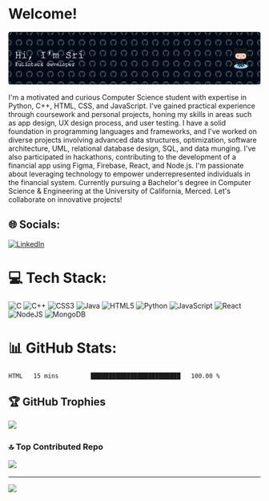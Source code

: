 # Welcome!
![Header](https://github.com/srikarannimmagadda9/srikarannimmagadda9/blob/main/github-header-image.png)

I'm a motivated and curious Computer Science student with expertise in Python, C++, HTML, CSS, and JavaScript. I've gained practical experience through coursework and personal projects, honing my skills in areas such as app design, UX design process, and user testing. I have a solid foundation in programming languages and frameworks, and I've worked on diverse projects involving advanced data structures, optimization, software architecture, UML, relational database design, SQL, and data munging. I've also participated in hackathons, contributing to the development of a financial app using Figma, Firebase, React, and Node.js. I'm passionate about leveraging technology to empower underrepresented individuals in the financial system. Currently pursuing a Bachelor's degree in Computer Science & Engineering at the University of California, Merced. Let's collaborate on innovative projects!


## 🌐 Socials:
[![LinkedIn](https://img.shields.io/badge/LinkedIn-%230077B5.svg?logo=linkedin&logoColor=white)](https://linkedin.com/in/https://www.linkedin.com/in/snimmagadda9/) 

# 💻 Tech Stack:
![C](https://img.shields.io/badge/c-%2300599C.svg?style=for-the-badge&logo=c&logoColor=white) ![C++](https://img.shields.io/badge/c++-%2300599C.svg?style=for-the-badge&logo=c%2B%2B&logoColor=white) ![CSS3](https://img.shields.io/badge/css3-%231572B6.svg?style=for-the-badge&logo=css3&logoColor=white) ![Java](https://img.shields.io/badge/java-%23ED8B00.svg?style=for-the-badge&logo=java&logoColor=white) ![HTML5](https://img.shields.io/badge/html5-%23E34F26.svg?style=for-the-badge&logo=html5&logoColor=white) ![Python](https://img.shields.io/badge/python-3670A0?style=for-the-badge&logo=python&logoColor=ffdd54) ![JavaScript](https://img.shields.io/badge/javascript-%23323330.svg?style=for-the-badge&logo=javascript&logoColor=%23F7DF1E) ![React](https://img.shields.io/badge/react-%2320232a.svg?style=for-the-badge&logo=react&logoColor=%2361DAFB) ![NodeJS](https://img.shields.io/badge/node.js-6DA55F?style=for-the-badge&logo=node.js&logoColor=white) ![MongoDB](https://img.shields.io/badge/MongoDB-%234ea94b.svg?style=for-the-badge&logo=mongodb&logoColor=white)

# 📊 GitHub Stats:
<!--START_SECTION:waka-->

```txt
HTML   15 mins         █████████████████████████   100.00 %
```

<!--END_SECTION:waka-->

## 🏆 GitHub Trophies
![](https://github-profile-trophy.vercel.app/?username=srikarannimmagadda9&theme=radical&no-frame=false&no-bg=true&margin-w=4)

### 🔝 Top Contributed Repo
![](https://github-contributor-stats.vercel.app/api?username=srikarannimmagadda9&limit=5&theme=dark&combine_all_yearly_contributions=true)

---
[![](https://visitcount.itsvg.in/api?id=srikarannimmagadda9&icon=0&color=0)](https://visitcount.itsvg.in)
